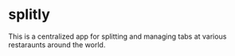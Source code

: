 # splitly
This is a centralized app for splitting and managing tabs at various restaraunts around the world. 
